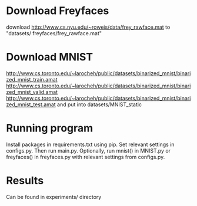 # Download Freyfaces
download http://www.cs.nyu.edu/~roweis/data/frey_rawface.mat to "datasets/    freyfaces/frey_rawface.mat"

# Download MNIST 
http://www.cs.toronto.edu/~larocheh/public/datasets/binarized_mnist/binarized_mnist_train.amat
http://www.cs.toronto.edu/~larocheh/public/datasets/binarized_mnist/binarized_mnist_valid.amat
http://www.cs.toronto.edu/~larocheh/public/datasets/binarized_mnist/binarized_mnist_test.amat
and put into datasets/MNIST_static

# Running program
Install packages in requirements.txt using pip. Set relevant settings in configs.py. Then run main.py. Optionally, run mnist() in MNIST.py or freyfaces() in freyfaces.py with relevant settings from configs.py.

# Results
Can be found in experiments/ directory
